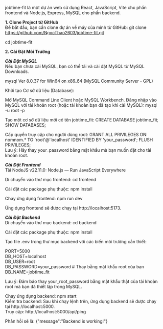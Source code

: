 jobtime-fit là một dự án web sử dụng React, JavaScript, Vite cho phần frontend và Node.js, Express, MySQL cho phần backend.<br>

**1. Clone Project từ GitHub**<br>
Để bắt đầu, bạn cần clone dự án về máy của mình từ GitHub: git clone https://github.com/NgocThao2603/jobtime-fit.git

cd jobtime-fit

**2. Cài Đặt Môi Trường**<br>

***Cài Đặt MySQL***<br> 
Nếu bạn chưa cài MySQL, bạn có thể tải và cài đặt MySQL từ MySQL Downloads.

mysql Ver 8.0.37 for Win64 on x86_64 (MySQL Community Server - GPL)

Khởi tạo Cơ sở dữ liệu (Database):

Mở MySQL Command Line Client hoặc MySQL Workbench. Đăng nhập vào MySQL với tài khoản root (hoặc tài khoản bạn đã tạo khi cài MySQL): mysql -u root -p

Tạo một cơ sở dữ liệu mới có tên jobtime_fit: 
  CREATE DATABASE jobtime_fit; 
  SHOW DATABASES;

Cấp quyền truy cập cho người dùng root: GRANT ALL PRIVILEGES ON nomnom.* TO 'root'@'localhost' IDENTIFIED BY 'your_password'; FLUSH PRIVILEGES;<br> Lưu ý: Hãy thay your_password bằng mật khẩu mà bạn muốn đặt cho tài khoản root.


***Cài Đặt Frontend***<br>
Tải NodeJS v22.11.0: Node.js — Run JavaScript Everywhere

Di chuyển vào thư mục frontend: cd frontend

Cài đặt các package phụ thuộc: npm install

Chạy ứng dụng frontend: npm run dev

Ứng dụng frontend sẽ được chạy tại http://localhost:5173.


***Cài Đặt Backend***<br> 
Di chuyển vào thư mục backend: cd backend

Cài đặt các package phụ thuộc: npm install

Tạo file .env trong thư mục backend với các biến môi trường cần thiết:

PORT=5000<br>
DB_HOST=localhost<br>
DB_USER=root<br>
DB_PASSWORD=your_password # Thay bằng mật khẩu root của bạn<br>
DB_NAME=jobtime_fit<br>

Lưu ý: Đảm bảo thay your_root_password bằng mật khẩu thật của tài khoản root mà bạn đã thiết lập trong MySQL.<br>

Chạy ứng dụng backend: npm start<br>
Kiểm tra backend: Sau khi chạy lệnh trên, ứng dụng backend sẽ được chạy tại http://localhost:5000.<br>
Truy cập: http://localhost:5000/api/ping<br>

Phản hồi sẽ là: {"message":"Backend is working!"}
